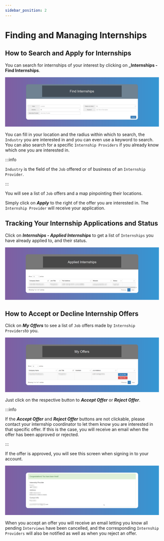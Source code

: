 ```yaml
---
sidebar_position: 2
---
```


# Finding and Managing Internships

## How to Search and Apply for Internships

You can search for internships of your interest by clicking on **_Internships - Find Internships**.

![Find Internships](images/find-internships.png)

You can fill in your location and the radius within which to search, the `Industry` you are interested in and you can even use a keyword to search. You can also search for a specific `Internship Providers` if you already know which one you are interested in.

:::info

`Industry` is the field of the `Job` offered or of business of an `Internship Provider`.

:::

You will see a list of `Job` offers and a map pinpointing their locations.

Simply click on **_Apply_** to the right of the offer you are interested in. The `Internship Provider` will receive your application.

## Tracking Your Internship Applications and Status

Click on **_Internships - Applied Internships_** to get a list of `Internships` you have already applied to, and their status.

![Applied Internships](images/applied-internships.png)

## How to Accept or Decline Internship Offers

Click on **_My Offers_** to see a list of `Job` offers made by `Internship Providers`to you.

![My Offers](images/my-offers.png)

Just click on the respective button to **_Accept Offer_** or **_Reject Offer_**.

:::info

If the **_Accept Offer_** and **_Reject Offer_** buttons are not clickable, please contact your internship coordinator to let them know you are interested in that specific offer. If this is the case, you will receive an email when the offer has been approved or rejected.

:::

If the offer is approved, you will see this screen when signing in to your account.

![Internship Approved](images/internship-approved.png)

When you accept an offer you will receive an email letting you know all pending `Interviews` have been cancelled, and the corresponding `Internship Providers` will also be notified as well as when you reject an offer.
